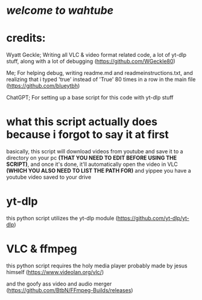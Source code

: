 # *welcome to wahtube*

# credits: 

Wyatt Geckle; Writing all VLC & video format related code, a lot of yt-dlp stuff, along with a lot of debugging (https://github.com/WGeckle80)

Me; For helping debug, writing readme.md and readmeinstructions.txt, and realizing that i typed 'true' instead of 'True' 80 times in a row in the main file (https://github.com/blueytbh)

ChatGPT; For setting up a base script for this code with yt-dlp stuff

# what this script actually does because i forgot to say it at first

basically, this script will download videos from youtube and save it to a directory on your pc **(THAT YOU NEED TO EDIT BEFORE USING THE SCRIPT)**, and once it's done, it'll automatically open the video in VLC **(WHICH YOU ALSO NEED TO LIST THE PATH FOR)** and yippee you have a youtube video saved to your drive

# yt-dlp

this python script utilizes the yt-dlp module (https://github.com/yt-dlp/yt-dlp)

# VLC & ffmpeg

this python script requires the holy media player probably made by jesus himself (https://www.videolan.org/vlc/)

and the goofy ass video and audio merger (https://github.com/BtbN/FFmpeg-Builds/releases)




